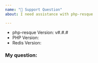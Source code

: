 ```yaml
---
name: "🧐 Support Question"
about: I need assistance with php-resque

---
```


- php-resque Version: v#.#.#
- PHP Version:
- Redis Version:

### My question:

